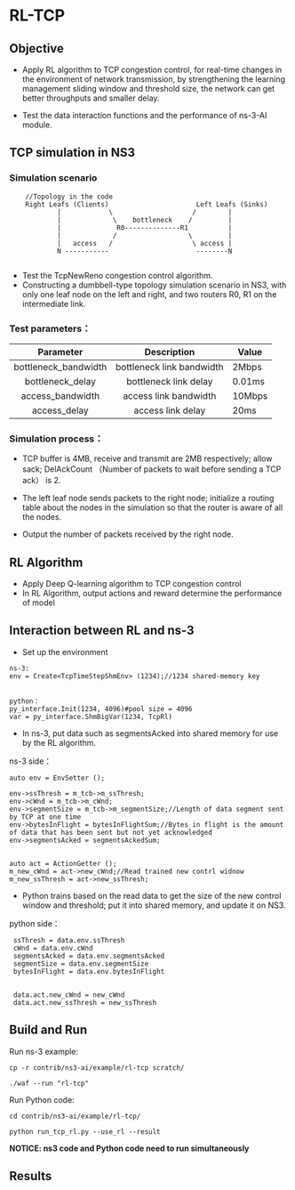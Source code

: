 # RL-TCP

## Objective

- Apply RL algorithm to TCP congestion control, for real-time changes in the environment of network transmission, by strengthening the learning management sliding window and threshold size, the network can get better throughputs and smaller delay.

- Test the data interaction functions and the performance of ns-3-AI module.

## TCP simulation in NS3


### Simulation scenario

```
    //Topology in the code
    Right Leafs (Clients)                      Left Leafs (Sinks)
            |            \                    /        |
            |             \    bottleneck    /         |
            |              R0--------------R1          |
            |             /                  \         |
            |   access   /                    \ access |
            N -----------                      --------N
            
```

- Test the TcpNewReno congestion control algorithm.
- Constructing a dumbbell-type topology simulation scenario in NS3, with only one leaf node on the left and right, and two routers R0, R1 on the intermediate link.

### Test parameters：

|      Parameter       |        Description        | Value  |
| :------------------: | :-----------------------: | ------ |
| bottleneck_bandwidth | bottleneck link bandwidth | 2Mbps  |
|   bottleneck_delay   |  bottleneck link  delay   | 0.01ms |
|   access_bandwidth   |   access link bandwidth   | 10Mbps |
|     access_delay     |     access link delay     | 20ms   |

### Simulation process：

- TCP buffer is 4MB, receive and transmit are 2MB respectively; allow sack; DelAckCount （Number of packets to wait before sending a TCP ack） is 2.

- The left leaf node sends  packets to the right node; initialize a routing table about the nodes in the simulation so that the router is aware of all the nodes.

-  Output the number of packets received by the right node.





## RL Algorithm

* Apply Deep Q-learning algorithm to TCP congestion control
* In RL Algorithm, output actions and reward determine the performance of model



## Interaction between RL and ns-3


- Set up the environment

```
ns-3:
env = Create<TcpTimeStepShmEnv> (1234);//1234 shared-memory key


python：
py_interface.Init(1234, 4096)#pool size = 4096
var = py_interface.ShmBigVar(1234, TcpRl)
```



- In ns-3, put data such as segmentsAcked into shared memory for use by the RL algorithm.

ns-3 side：

```
auto env = EnvSetter ();

env->ssThresh = m_tcb->m_ssThresh;
env->cWnd = m_tcb->m_cWnd;
env->segmentSize = m_tcb->m_segmentSize;//Length of data segment sent by TCP at one time
env->bytesInFlight = bytesInFlightSum;//Bytes in flight is the amount of data that has been sent but not yet acknowledged
env->segmentsAcked = segmentsAckedSum;


auto act = ActionGetter ();
m_new_cWnd = act->new_cWnd;//Read trained new contrl widnow
m_new_ssThresh = act->new_ssThresh;
```



- Python trains based on the read data to get the size of the new control window and threshold; put it into shared memory, and update it on NS3.

python  side：

```
 ssThresh = data.env.ssThresh
 cWnd = data.env.cWnd
 segmentsAcked = data.env.segmentsAcked
 segmentSize = data.env.segmentSize
 bytesInFlight = data.env.bytesInFlight
 
 
 data.act.new_cWnd = new_cWnd
 data.act.new_ssThresh = new_ssThresh
```



## Build and Run

Run ns-3 example:
```
cp -r contrib/ns3-ai/example/rl-tcp scratch/

./waf --run "rl-tcp"
```
Run Python code:
```
cd contrib/ns3-ai/example/rl-tcp/

python run_tcp_rl.py --use_rl --result
```

**NOTICE: ns3 code and Python code need to run simultaneously**



## Results
